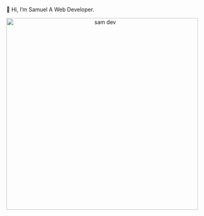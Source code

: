  👋 Hi, I’m Samuel A Web Developer.

<img src="https://github.com/sammy6378/sammy6378/assets/143026733/83316888-2a0a-4c03-9fb9-de1ce70241d7" alt="sam dev" width="500" height="500" style="text-align:center;">



